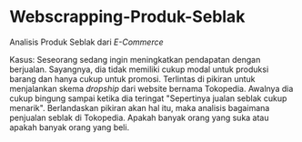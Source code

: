 # Webscrapping-Produk-Seblak
Analisis Produk Seblak dari *E-Commerce*

Kasus:
Seseorang sedang ingin meningkatkan pendapatan dengan berjualan. Sayangnya, dia tidak memiliki cukup modal untuk produksi barang dan hanya cukup untuk promosi. Terlintas di pikiran untuk menjalankan skema *dropship* dari website bernama Tokopedia. Awalnya dia cukup bingung sampai ketika dia teringat "Sepertinya jualan seblak cukup menarik". Berlandaskan pikiran akan hal itu, maka analisis bagaimana penjualan seblak di Tokopedia. Apakah banyak orang yang suka atau apakah banyak orang yang beli. 
